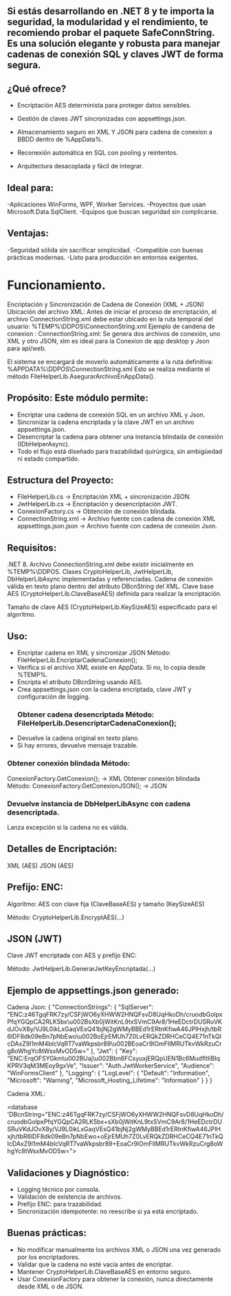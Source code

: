 ## Si estás desarrollando en .NET 8 y te importa la seguridad, la modularidad y el rendimiento, te recomiendo probar el paquete SafeConnString. Es una solución elegante y robusta para manejar cadenas de conexión SQL y claves JWT de forma segura.

## ¿Qué ofrece?

- Encriptación AES determinista para proteger datos sensibles.

- Gestión de claves JWT sincronizadas con appsettings.json.

- Almacenamiento seguro en XML Y JSON para cadena de conexion a BBDD dentro de %AppData%.

- Reconexión automática en SQL con pooling y reintentos.

- Arquitectura desacoplada y fácil de integrar.

## Ideal para:
-Aplicaciones WinForms, WPF, Worker Services.
-Proyectos que usan Microsoft.Data.SqlClient.
-Equipos que buscan seguridad sin complicarse.

## Ventajas:

-Seguridad sólida sin sacrificar simplicidad.
-Compatible con buenas prácticas modernas.
-Listo para producción en entornos exigentes.
# Funcionamiento.
Encriptación y Sincronización de Cadena de Conexión (XML + JSON) Ubicación del archivo XML: Antes de iniciar el proceso de encriptación, el archivo ConnectionString.xml debe estar ubicado en la ruta temporal del usuario: %TEMP%\DDPOS\ConnectionString.xml 
Ejemplo de candena de conexion :
 ConnectionString.xml: <?xml version="1.0"?>
<database DBcnString="Server=localhost;Database=ERP_DDPOS_PROD;User Id=ArtesanoDBO;Password=Mopbi2025;TrustServerCertificate=True;">
</database>
Se genera dos archivos de conexión, uno XML y otro JSON, xlm es ideal para la Conexion de app desktop y Json para api/web.

El sistema se encargará de moverlo automáticamente a la ruta definitiva: %APPDATA%\DDPOS\ConnectionString.xml Esto se realiza mediante el método FileHelperLib.AsegurarArchivoEnAppData().

## Propósito: Este módulo permite:
- Encriptar una cadena de conexión SQL en un archivo XML y Json.
- Sincronizar la cadena encriptada y la clave JWT en un archivo appsettings.json.
- Desencriptar la cadena para obtener una instancia blindada de conexión (IDbHelperAsync).
- Todo el flujo está diseñado para trazabilidad quirúrgica, sin ambigüedad ni estado compartido.

## Estructura del Proyecto:
- FileHelperLib.cs → Encriptación XML + sincronización JSON.
- JwtHelperLib.cs → Encriptación y desencriptación JWT.
- ConexionFactory.cs → Obtención de conexión blindada.
- ConnectionString.xml → Archivo fuente con cadena de conexión XML appsettings.json.json → Archivo fuente con cadena de conexión Json.

## Requisitos:

.NET 8. Archivo ConnectionString.xml debe existir inicialmente en %TEMP%\DDPOS. Clases CryptoHelperLib, JwtHelperLib, DbHelperLibAsync implementadas y referenciadas. Cadena de conexión válida en texto plano dentro del atributo DBcnString del XML. Clave base AES (CryptoHelperLib.ClaveBaseAES) definida para realizar la encriptación.

Tamaño de clave AES (CryptoHelperLib.KeySizeAES) especificado para el algoritmo.

## Uso:
- Encriptar cadena en XML y sincronizar JSON Método: FileHelperLib.EncriptarCadenaConexion();
- Verifica si el archivo XML existe en AppData. Si no, lo copia desde %TEMP%.
- Encripta el atributo DBcnString usando AES.
- Crea appsettings.json con la cadena encriptada, clave JWT y configuración de logging.
  ### Obtener cadena desencriptada Método: FileHelperLib.DesencriptarCadenaConexion();
- Devuelve la cadena original en texto plano.
- Si hay errores, devuelve mensaje trazable.
### Obtener conexión blindada Método:
ConexionFactory.GetConexion(); → XML Obtener conexión blindada Método: ConexionFactory.GetConexionJSON(); → JSON

### Devuelve instancia de DbHelperLibAsync con cadena desencriptada.
Lanza excepción si la cadena no es válida.

## Detalles de Encriptación:

XML (AES) JSON (AES)

## Prefijo: ENC:

Algoritmo: AES con clave fija (ClaveBaseAES) y tamaño (KeySizeAES)

Método: CryptoHelperLib.EncryptAES(...)

## JSON (JWT)

Clave JWT encriptada con AES y prefijo ENC:

Método: JwtHelperLib.GenerarJwtKeyEncriptada(...)

## Ejemplo de appsettings.json generado:
Cadena Json: 
{
  "ConnectionStrings": {
    "SqlServer": "ENC:z46TgqFRK7zy/CSFjWO6yXHWW2HNQFsvD8UqHkoDh/cruodbGolpxPfqYGQpCA2RLK5bx\u002BsXb0jWitKnL9txSVmC9Ar8/1HeEDctrDUSRuVKdJOvX8y/VJ9L0ikLxGaqVEsQ41bjNj2gWMyBBEd1rERtnKfiwA46JPlHxjh/tbR6lDF8dk09eBn7pNbEwo\u002BoEjrEMUh7Z0LvERQkZDRHCeCQ4E71nTkQIcDAxZ9l1mM4bIcVqRT7vaWkpsbr89\u002BEoaCr9lOmFIlMRUTkvWkRzuCrg8oWhgYc8tWsxMvOD5w="
  },
  "Jwt": {
    "Key": "ENC:ErqOFSYGkm\u002BUaj\u002Bbn6FCsyuxjERQpUEN1Bc6MudfltIiBIqKPRV3qM3MEoy9gxVe",
    "Issuer": "Auth.JwtWorkerService",
    "Audience": "WinFormsClient"
  },
  "Logging": {
    "LogLevel": {
      "Default": "Information",
      "Microsoft": "Warning",
      "Microsoft_Hosting_Lifetime": "Information"
    }
  }
}

Cadena XML: 
<?xml version="1.0"?>
<database 'DBcnString="ENC:z46TgqFRK7zy/CSFjWO6yXHWW2HNQFsvD8UqHkoDh/cruodbGolpxPfqYGQpCA2RLK5bx+sXb0jWitKnL9txSVmC9Ar8/1HeEDctrDUSRuVKdJOvX8y/VJ9L0ikLxGaqVEsQ41bjNj2gWMyBBEd1rERtnKfiwA46JPlHxjh/tbR6lDF8dk09eBn7pNbEwo+oEjrEMUh7Z0LvERQkZDRHCeCQ4E71nTkQIcDAxZ9l1mM4bIcVqRT7vaWkpsbr89+EoaCr9lOmFIlMRUTkvWkRzuCrg8oWhgYc8tWsxMvOD5w=">
</database>

## Validaciones y Diagnóstico:
- Logging técnico por consola.
- Validación de existencia de archivos.
- Prefijo ENC: para trazabilidad.
- Sincronización idempotente: no reescribe si ya está encriptado.

## Buenas prácticas:
- No modificar manualmente los archivos XML o JSON una vez generado por los encriptadores.
- Validar que la cadena no esté vacía antes de encriptar.
- Mantener CryptoHelperLib.ClaveBaseAES en entorno seguro.
- Usar ConexionFactory para obtener la conexión, nunca directamente desde XML o de JSON.
